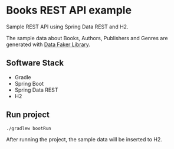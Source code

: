 # Books REST API example
Sample REST API using Spring Data REST and H2.

The sample data about Books, Authors, Publishers and Genres are generated with
[Data Faker Library](https://github.com/datafaker-net/datafaker).

## Software Stack
- Gradle
- Spring Boot
- Spring Data REST
- H2

## Run project
```shell
./gradlew bootRun
```

After running the project, the sample data will be inserted to H2.